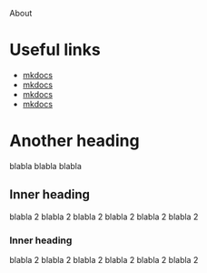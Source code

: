 About
# Useful links
- [mkdocs](https://squidfunk.github.io/mkdocs-material/setup/changing-the-colors/)
- [mkdocs](https://squidfunk.github.io/mkdocs-material/setup/changing-the-colors/)
- [mkdocs](https://squidfunk.github.io/mkdocs-material/setup/changing-the-colors/)
- [mkdocs](https://squidfunk.github.io/mkdocs-material/setup/changing-the-colors/)

# Another heading

blabla
blabla
blabla

## Inner heading

blabla 2
blabla 2
blabla 2
blabla 2
blabla 2
blabla 2

### Inner heading

blabla 2
blabla 2
blabla 2
blabla 2
blabla 2
blabla 2
